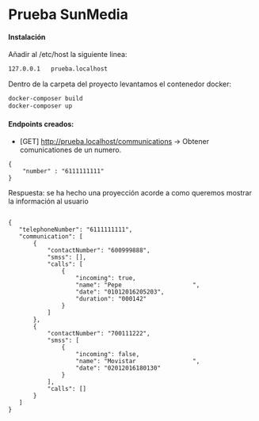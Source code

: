 # Prueba SunMedia
#### Instalación 

Añadir al /etc/host la siguiente linea:
```sh
127.0.0.1	prueba.localhost
```

Dentro de la carpeta del proyecto levantamos el contenedor docker:
```sh 
docker-composer build
docker-composer up
```


#### Endpoints creados:
* [GET] http://prueba.localhost/communications -> Obtener comunicationes de un numero.
```
{
	"number" : "6111111111"
}
```
Respuesta: se ha hecho una proyección acorde a como queremos mostrar la información al usuario
 ```

{
    "telephoneNumber": "6111111111",
    "communication": [
        {
            "contactNumber": "600999888",
            "smss": [],
            "calls": [
                {
                    "incoming": true,
                    "name": "Pepe                    ",
                    "date": "01012016205203",
                    "duration": "000142"
                }
            ]
        },
        {
            "contactNumber": "700111222",
            "smss": [
                {
                    "incoming": false,
                    "name": "Movistar                ",
                    "date": "02012016180130"
                }
            ],
            "calls": []
        }
    ]
}
```
